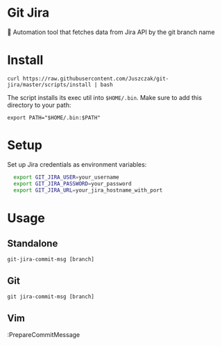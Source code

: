 # Git Jira

🤖 Automation tool that fetches data from Jira API by the git branch name

# Install
```
curl https://raw.githubusercontent.com/Juszczak/git-jira/master/scripts/install | bash
```

The script installs its exec util into `$HOME/.bin`. Make sure to add this directory to your path:

```
export PATH="$HOME/.bin:$PATH"
```

# Setup

Set up Jira credentials as environment variables:

```bash
  export GIT_JIRA_USER=your_username
  export GIT_JIRA_PASSWORD=your_password
  export GIT_JIRA_URL=your_jira_hostname_with_port
```

# Usage

## Standalone

```
git-jira-commit-msg [branch]
```

## Git

```
git jira-commit-msg [branch]
```

## Vim

:PrepareCommitMessage
